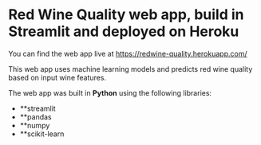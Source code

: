 # Red Wine Quality web app, build in Streamlit and deployed on Heroku
You can find the web app live at https://redwine-quality.herokuapp.com/

This web app uses machine learning models and predicts red wine quality based on input wine features. 

The web app was built in **Python** using the following libraries:

* **streamlit
* **pandas
* **numpy
* **scikit-learn
